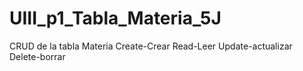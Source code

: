 # UIII_p1_Tabla_Materia_5J
CRUD de la tabla Materia  Create-Crear  Read-Leer  Update-actualizar Delete-borrar  
